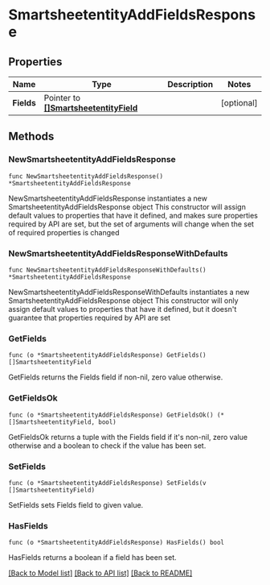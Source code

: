 # SmartsheetentityAddFieldsResponse

## Properties

Name | Type | Description | Notes
------------ | ------------- | ------------- | -------------
**Fields** | Pointer to [**[]SmartsheetentityField**](SmartsheetentityField.md) |  | [optional] 

## Methods

### NewSmartsheetentityAddFieldsResponse

`func NewSmartsheetentityAddFieldsResponse() *SmartsheetentityAddFieldsResponse`

NewSmartsheetentityAddFieldsResponse instantiates a new SmartsheetentityAddFieldsResponse object
This constructor will assign default values to properties that have it defined,
and makes sure properties required by API are set, but the set of arguments
will change when the set of required properties is changed

### NewSmartsheetentityAddFieldsResponseWithDefaults

`func NewSmartsheetentityAddFieldsResponseWithDefaults() *SmartsheetentityAddFieldsResponse`

NewSmartsheetentityAddFieldsResponseWithDefaults instantiates a new SmartsheetentityAddFieldsResponse object
This constructor will only assign default values to properties that have it defined,
but it doesn't guarantee that properties required by API are set

### GetFields

`func (o *SmartsheetentityAddFieldsResponse) GetFields() []SmartsheetentityField`

GetFields returns the Fields field if non-nil, zero value otherwise.

### GetFieldsOk

`func (o *SmartsheetentityAddFieldsResponse) GetFieldsOk() (*[]SmartsheetentityField, bool)`

GetFieldsOk returns a tuple with the Fields field if it's non-nil, zero value otherwise
and a boolean to check if the value has been set.

### SetFields

`func (o *SmartsheetentityAddFieldsResponse) SetFields(v []SmartsheetentityField)`

SetFields sets Fields field to given value.

### HasFields

`func (o *SmartsheetentityAddFieldsResponse) HasFields() bool`

HasFields returns a boolean if a field has been set.


[[Back to Model list]](../README.md#documentation-for-models) [[Back to API list]](../README.md#documentation-for-api-endpoints) [[Back to README]](../README.md)


